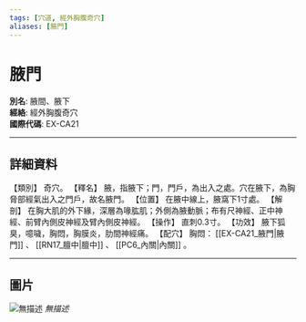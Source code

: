 ```yaml
---
tags: [穴道, 經外胸腹奇穴]
aliases: [腋門]
---
```


# 腋門

**別名**: 腋間、腋下  
**經絡**: 經外胸腹奇穴  
**國際代碼**: EX-CA21  

---

## 詳細資料
【類別】
奇穴。
【釋名】
腋，指腋下；門，門戶，為出入之處。穴在腋下，為胸脅部經氣出入之門戶，故名腋門。
【位置】
在腋中線上，腋窩下1寸處。
【解剖】
在胸大肌的外下緣，深層為喙肱肌；外側為腋動脈；布有尺神經、正中神經、前臂內側皮神經及臂內側皮神經。
【操作】
直刺0.3寸。
【功效】
腋下狐臭，噫噦，胸悶，胸膜炎，肋間神經痛。
【配穴】
胸悶： [[EX-CA21_腋門|腋門]] 、 [[RN17_膻中|膻中]] 、 [[PC6_內關|內關]] 。

---

## 圖片
![無描述](https://yibian.hopto.org/pic/shu16/501.gif)
_無描述_

